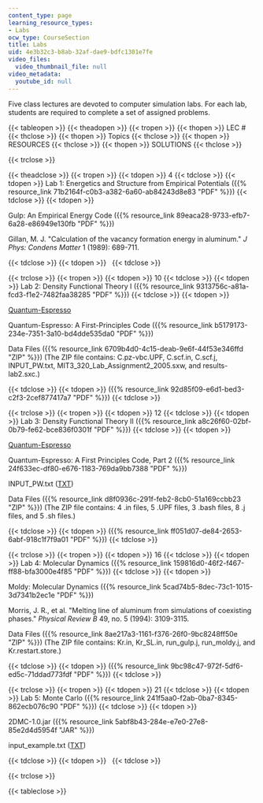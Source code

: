 ```yaml
---
content_type: page
learning_resource_types:
- Labs
ocw_type: CourseSection
title: Labs
uid: 4e3b32c3-b8ab-32af-dae9-bdfc1301e7fe
video_files:
  video_thumbnail_file: null
video_metadata:
  youtube_id: null
---
```


Five class lectures are devoted to computer simulation labs. For each lab, students are required to complete a set of assigned problems.

{{< tableopen >}}
{{< theadopen >}}
{{< tropen >}}
{{< thopen >}}
LEC #
{{< thclose >}}
{{< thopen >}}
Topics
{{< thclose >}}
{{< thopen >}}
RESOURCES
{{< thclose >}}
{{< thopen >}}
SOLUTIONS
{{< thclose >}}

{{< trclose >}}

{{< theadclose >}}
{{< tropen >}}
{{< tdopen >}}
4
{{< tdclose >}}
{{< tdopen >}}
Lab 1: Energetics and Structure from Empirical Potentials ({{% resource_link 71b2164f-c0b3-a382-6a60-ab84243d8e83 "PDF" %}})
{{< tdclose >}}
{{< tdopen >}}


Gulp: An Empirical Energy Code ({{% resource_link 89eaca28-9733-efb7-6a28-e86949e130fb "PDF" %}})

Gillan, M. J. "Calculation of the vacancy formation energy in aluminum." _J Phys: Condens Matter_ 1 (1989): 689-711.


{{< tdclose >}}
{{< tdopen >}}
 
{{< tdclose >}}

{{< trclose >}}
{{< tropen >}}
{{< tdopen >}}
10
{{< tdclose >}}
{{< tdopen >}}
Lab 2: Density Functional Theory I ({{% resource_link 9313756c-a81a-fcd3-f1e2-7482faa38285 "PDF" %}})
{{< tdclose >}}
{{< tdopen >}}


[Quantum-Espresso](http://www.quantum-espresso.org/)

Quantum-Espresso: A First-Principles Code ({{% resource_link b5179173-234e-7351-3a10-bd4dde535da0 "PDF" %}})

Data Files ({{% resource_link 6709b4d0-4c15-deab-9e6f-44f53e346ffd "ZIP" %}}) (The ZIP file contains: C.pz-vbc.UPF, C.scf.in, C.scf.j, INPUT\_PW.txt, MIT3\_320\_Lab\_Assignment2\_2005.sxw, and results-lab2.sxc.)


{{< tdclose >}}
{{< tdopen >}}
({{% resource_link 92d85f09-e6d1-bed3-c2f3-2cef877417a7 "PDF" %}})
{{< tdclose >}}

{{< trclose >}}
{{< tropen >}}
{{< tdopen >}}
12
{{< tdclose >}}
{{< tdopen >}}
Lab 3: Density Functional Theory II ({{% resource_link a8c26f60-02bf-0b79-fe62-bce836f0301f "PDF" %}})
{{< tdclose >}}
{{< tdopen >}}


[Quantum-Espresso](http://www.quantum-espresso.org/)

Quantum-Espresso: A First Principles Code, Part 2 ({{% resource_link 24f633ec-df80-e676-1183-769da9bb7388 "PDF" %}})

INPUT\_PW.txt ([TXT](/courses/materials-science-and-engineering/3-320-atomistic-computer-modeling-of-materials-sma-5107-spring-2005/labs/INPUT_PW.txt))

Data Files ({{% resource_link d8f0936c-291f-feb2-8cb0-51a169ccbb23 "ZIP" %}}) (The ZIP file contains: 4 .in files, 5 .UPF files, 3 .bash files, 8 .j files, and 5 .sh files.)


{{< tdclose >}}
{{< tdopen >}}
({{% resource_link ff051d07-de84-2653-6abf-918c1f7f9a01 "PDF" %}})
{{< tdclose >}}

{{< trclose >}}
{{< tropen >}}
{{< tdopen >}}
16
{{< tdclose >}}
{{< tdopen >}}
Lab 4: Molecular Dynamics ({{% resource_link 159816d0-46f2-f467-ff88-bfa3000e4f85 "PDF" %}})
{{< tdclose >}}
{{< tdopen >}}


Moldy: Molecular Dynamics ({{% resource_link 5cad74b5-8dec-73c1-1015-3d7341b2ec1e "PDF" %}})

Morris, J. R., et al. "Melting line of aluminum from simulations of coexisting phases." _Physical Review B_ 49, no. 5 (1994): 3109-3115.

Data Files ({{% resource_link 8ae217a3-1161-f376-26f0-9bc8248ff50e "ZIP" %}}) (The ZIP file contains: Kr.in, Kr\_SL.in, run\_gulp.j, run\_moldy.j, and Kr.restart.store.)


{{< tdclose >}}
{{< tdopen >}}
({{% resource_link 9bc98c47-972f-5df6-ed5c-71ddad773fdf "PDF" %}})
{{< tdclose >}}

{{< trclose >}}
{{< tropen >}}
{{< tdopen >}}
21
{{< tdclose >}}
{{< tdopen >}}
Lab 5: Monte Carlo ({{% resource_link 241f5aa0-f2ab-0ba7-8345-862ecb076c90 "PDF" %}})
{{< tdclose >}}
{{< tdopen >}}


2DMC-1.0.jar ({{% resource_link 5abf8b43-284e-e7e0-27e8-85e2d4d5954f "JAR" %}})

input\_example.txt ([TXT](/courses/materials-science-and-engineering/3-320-atomistic-computer-modeling-of-materials-sma-5107-spring-2005/labs/input_example.txt))


{{< tdclose >}}
{{< tdopen >}}
 
{{< tdclose >}}

{{< trclose >}}

{{< tableclose >}}